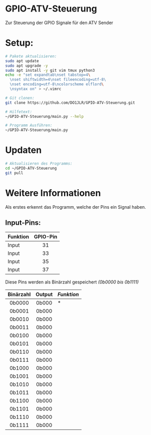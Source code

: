 # GPIO-ATV-Steuerung
Zur Steuerung der GPIO Signale für den ATV Sender

# Setup:

```bash
# Pakete aktualisieren:
sudo apt update
sudo apt upgrade -y
sudo apt install -y git vim tmux python3 
echo -e "set expandtab\nset tabstop=4\
  \nset shiftwidth=4\nset fileencoding=utf-8\ 
  \nset encoding=utf-8\ncolorscheme elflord\
  \nsyntax on" > ~/.vimrc

# Git clonen:
git clone https://github.com/DO1JLR/GPIO-ATV-Steuerung.git

# Hilfetext:
~/GPIO-ATV-Steuerung/main.py --help

# Programm Ausführen:
~/GPIO-ATV-Steuerung/main.py 
```

# Updaten

```bash
# Aktualisieren des Programms:
cd ~/GPIO-ATV-Steuerung
git pull
```

# Weitere Informationen
Als erstes erkennt das Programm, welche der Pins ein Signal haben.
## Input-Pins:
| **Funktion** | **GPIO-Pin** |
|:-------------|:------------:|
| Input        |  31          |
| Input        |  33          |
| Input        |  35          |
| Input        |  37          |

Diese Pins werden als Binärzahl gespeichert *(0b0000 bis 0b1111)*

| **Binärzahl** | **Output** | *Funktion* |
|:-------------:|:----------:|------------|
| 0b0000        | 0b000      | * |
| 0b0001        | 0b000      |  |
| 0b0010        | 0b000      |  |
| 0b0011        | 0b000      |  |
| 0b0100        | 0b000      |  |
| 0b0101        | 0b000      |  |
| 0b0110        | 0b000      |  |
| 0b0111        | 0b000      |  |
| 0b1000        | 0b000      |  |
| 0b1001        | 0b000      |  |
| 0b1010        | 0b000      |  |
| 0b1011        | 0b000      |  |
| 0b1100        | 0b000      |  |
| 0b1101        | 0b000      |  |
| 0b1110        | 0b000      |  |
| 0b1111        | 0b000      |  |
